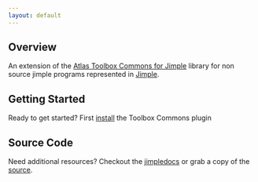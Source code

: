 ```yaml
---
layout: default
---
```


## Overview
An extension of the [Atlas Toolbox Commons for Jimple](https://ensoftcorp.github.io/jimple-toolbox-commons) library for non source jimple programs represented in [Jimple](https://en.wikipedia.org/wiki/Soot_(software)#Jimple).

## Getting Started
Ready to get started? First [install](/jimple-toolbox-commons/install) the Toolbox Commons plugin

## Source Code
Need additional resources?  Checkout the [jimpledocs](/jimple-toolbox-commons/jimpledoc/index.html) or grab a copy of the [source](https://github.com/EnSoftCorp/jimple-toolbox-commons).